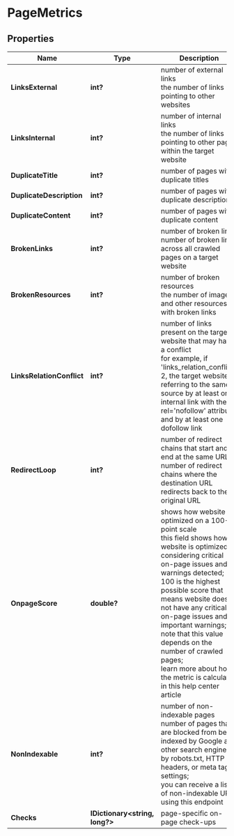 # PageMetrics


## Properties

| Name | Type | Description | Notes |
|------------ | ------------- | ------------- | -------------|
**LinksExternal** | **int?** | number of external links<br>the number of links pointing to other websites |[optional]|
**LinksInternal** | **int?** | number of internal links<br>the number of links pointing to other pages within the target website |[optional]|
**DuplicateTitle** | **int?** | number of pages with duplicate titles |[optional]|
**DuplicateDescription** | **int?** | number of pages with duplicate descriptions |[optional]|
**DuplicateContent** | **int?** | number of pages with duplicate content |[optional]|
**BrokenLinks** | **int?** | number of broken links<br>number of broken links across all crawled pages on a target website |[optional]|
**BrokenResources** | **int?** | number of broken resources<br>the number of images and other resources with broken links |[optional]|
**LinksRelationConflict** | **int?** | number of links present on the target website that may have a conflict<br>for example, if 'links_relation_conflict': 2, the target website is referring to the same source by at least one internal link with the rel='nofollow' attribute and by at least one dofollow link |[optional]|
**RedirectLoop** | **int?** | number of redirect chains that start and end at the same URL<br>number of redirect chains where the destination URL redirects back to the original URL |[optional]|
**OnpageScore** | **double?** | shows how website is optimized on a 100-point scale<br>this field shows how website is optimized considering critical on-page issues and warnings detected;<br>100 is the highest possible score that means website does not have any critical on-page issues and important warnings;<br>note that this value depends on the number of crawled pages;<br>learn more about how the metric is calculated in this help center article |[optional]|
**NonIndexable** | **int?** | number of non-indexable pages<br>number of pages that are blocked from being indexed by Google and other search engines by robots.txt, HTTP headers, or meta tags settings;<br>you can receive a list of non-indexable URLs using this endpoint |[optional]|
**Checks** | **IDictionary<string, long?>** | page-specific on-page check-ups |[optional]|